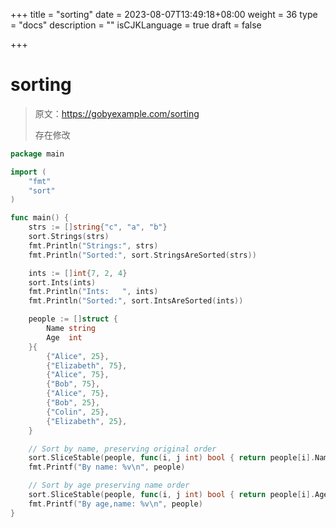 +++
title = "sorting"
date = 2023-08-07T13:49:18+08:00
weight = 36
type = "docs"
description = ""
isCJKLanguage = true
draft = false

+++

# sorting

> 原文：https://gobyexample.com/sorting
>
> 存在修改

```go
package main

import (
	"fmt"
	"sort"
)

func main() {
	strs := []string{"c", "a", "b"}
	sort.Strings(strs)
	fmt.Println("Strings:", strs)
	fmt.Println("Sorted:", sort.StringsAreSorted(strs))

	ints := []int{7, 2, 4}
	sort.Ints(ints)
	fmt.Println("Ints:   ", ints)
	fmt.Println("Sorted:", sort.IntsAreSorted(ints))

	people := []struct {
		Name string
		Age  int
	}{
		{"Alice", 25},
		{"Elizabeth", 75},
		{"Alice", 75},
		{"Bob", 75},
		{"Alice", 75},
		{"Bob", 25},
		{"Colin", 25},
		{"Elizabeth", 25},
	}

	// Sort by name, preserving original order
	sort.SliceStable(people, func(i, j int) bool { return people[i].Name < people[j].Name })
	fmt.Printf("By name: %v\n", people)

	// Sort by age preserving name order
	sort.SliceStable(people, func(i, j int) bool { return people[i].Age < people[j].Age })
	fmt.Printf("By age,name: %v\n", people)
}

```

